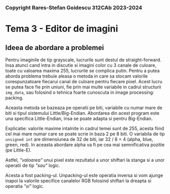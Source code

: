 ### Copyright Rares-Stefan Goidescu 312CAb 2023-2024

# Tema 3 - Editor de imagini

## Ideea de abordare a problemei

Pentru imaginile de tip grayscale, lucrurile sunt destul de straight-forward.
Insa atunci cand intra in discutie si imagini color cu 3 canale de culoare,
toate cu valoarea maxima 255, lucrurile se complica putin.
Pentru a putea aborda problema trebuie aleasa o metoda in care sa stocam
valorile corespunzatoare fiecarui canal de culoare pentru fiecare pixel.
Acest lucru se putea face fie prin uniuni, fie prin mai multe variabile in
cadrul structurii `img_data`, sau folosind o tehnica foarte cunoscuta in
image processing: packing.

Aceasta metoda se bazeaza pe operatii pe biti, variabile cu numar mare de biti
si tipul sistemului Little/Big-Endian.
Abordarea din acest program este una
specifica Little-Endian, insa se poate adapta si pentru Big-Endian.

Explicatie: valorile maxime intalnite in cadrul temei sunt de 255, acesta fiind
cel mai mare numar care se poate scrie in baza 2 pe 8 biti.
O variabila de tip `unsigned int` are dimensiunea de 32 de biti, iar 32 / 8 = 4
(alpha, blue, green, red).
In aceasta abordare alpha va fi pe cea mai semnificativa pozitie (pe Little-E).

Astfel, _"valoarea"_ unui pixel este rezultatul a unor shiftari la stanga si
a unor operatii de tip _"sau"_ logic.

Acesta a fost packing-ul. Unpacking-ul este operatia inversa si vom ajunge
inapoi la valorile specifice canalelor RGB folosind shiftari la dreapta si
operatia _"si"_ logic.

